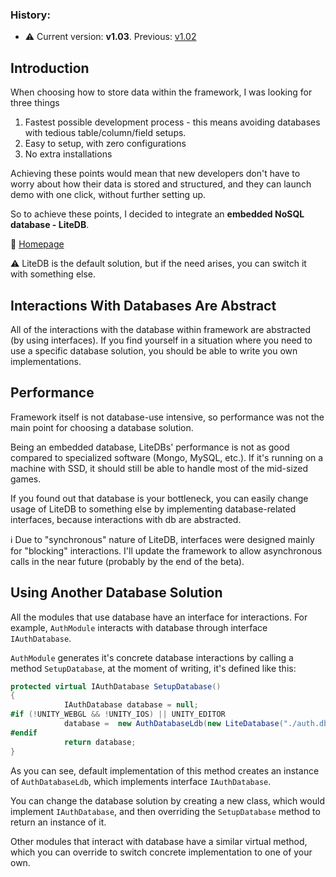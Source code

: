### History:

* :warning: Current version: **v1.03**. Previous: [v1.02](https://github.com/alvyxaz/barebones-masterserver/wiki/Database/2278276b198a2a84575ef02fc3a7b49fb519a652)

## Introduction

When choosing how to store data within the framework, I was looking for three things

1. Fastest possible development process - this means avoiding databases with tedious table/column/field setups.
1. Easy to setup, with zero configurations
1. No extra installations

Achieving these points would mean that new developers don't have to worry about how their data is stored and structured, and they can launch demo with one click, without further setting up.

So to achieve these points, I decided to integrate an **embedded NoSQL database - LiteDB**. 

🔗 [Homepage](http://www.litedb.org/)

⚠️ LiteDB is the default solution, but if the need arises, you can switch it with something else.

## Interactions With Databases Are Abstract

All of the interactions with the database within framework are abstracted (by using interfaces). If you find yourself in a situation where you need to use a specific database solution, you should be able to write you own implementations.

## Performance

Framework itself is not database-use intensive, so performance was not the main point for choosing a database solution. 

Being an embedded database, LiteDBs' performance is not as good compared to specialized software (Mongo, MySQL, etc.). If it's running on a machine with SSD, it should still be able to handle most of the mid-sized games.

If you found out that database is your bottleneck, you can easily change usage of LiteDB to something else by implementing database-related interfaces, because interactions with db are abstracted.

ℹ️ Due to "synchronous" nature of LiteDB, interfaces were designed mainly for "blocking" interactions. I'll update the framework to allow asynchronous calls in the near future (probably by the end of the beta).

## Using Another Database Solution

All the modules that use database have an interface for interactions. For example, `AuthModule` interacts with database through interface `IAuthDatabase`.

`AuthModule` generates it's concrete database interactions by calling a method `SetupDatabase`, at the moment of writing, it's defined like this:

``` C#
protected virtual IAuthDatabase SetupDatabase()
{
            IAuthDatabase database = null;
#if (!UNITY_WEBGL && !UNITY_IOS) || UNITY_EDITOR
            database =  new AuthDatabaseLdb(new LiteDatabase("./auth.db"));
#endif
            return database;
}
```

As you can see, default implementation of this method creates an instance of `AuthDatabaseLdb`, which implements interface `IAuthDatabase`. 

You can change the database solution by creating a new class, which would implement `IAuthDatabase`, and then overriding the `SetupDatabase` method to return an instance of it.

Other modules that interact with database have a similar virtual method, which you can override to switch concrete implementation to one of your own.